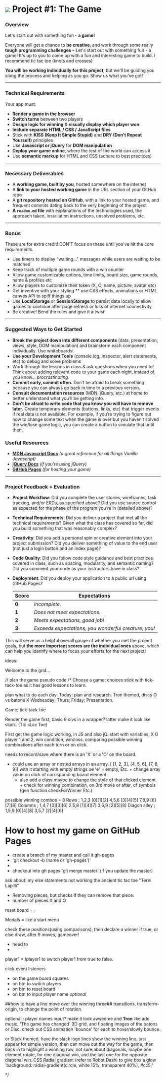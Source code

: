 # ![](https://ga-dash.s3.amazonaws.com/production/assets/logo-9f88ae6c9c3871690e33280fcf557f33.png) Project #1: The Game

### Overview

Let's start out with something fun - **a game!**

Everyone will get a chance to **be creative**, and work through some really **tough programming challenges** – Let's start out with something fun - a game!  It's up to you to come up with a fun and interesting game to build. I recommend tic tac toe (knots and crosses)

**You will be working individually for this project**, but we'll be guiding you along the process and helping as you go. Show us what you've got!


---

### Technical Requirements

Your app must:

* **Render a game in the browser**
* **Switch turns** between two players
* **Design logic for winning** & **visually display which player won**
* **Include separate HTML / CSS / JavaScript files**
* Stick with **KISS (Keep It Simple Stupid)** and **DRY (Don't Repeat Yourself)** principles
* Use **Javascript or jQuery** for **DOM manipulation**
* **Deploy your game online**, where the rest of the world can access it
* Use **semantic markup** for HTML and CSS (adhere to best practices)

---

### Necessary Deliverables

* A **working game, built by you**, hosted somewhere on the internet
* A **link to your hosted working game** in the URL section of your GitHub repo
* A **git repository hosted on GitHub**, with a link to your hosted game, and frequent commits dating back to the very beginning of the project
* **A ``readme.md`` file** with explanations of the technologies used, the approach taken, installation instructions, unsolved problems, etc.

---

### Bonus

These are for extra credit! DON'T focus on these until you've hit the core requirements.

* Use timers to display "waiting..." messages while users are waiting to be matched
* Keep track of multiple game rounds with a win counter
* Allow game customizable options, time limits, board size, game rounds, name & profiles etc  
* Allow players to customize their token (X, O, name, picture, avatar etc)
* Get inventive with your styling ** use CSS effects, animations or HTML canvas API to spiff things up
* Use **LocalStorage** or **SessionStorage** to persist data locally to allow games to continue after page refresh or loss of internet connectivity
* Be creative! Bend the rules and give it a twist!


---

### Suggested Ways to Get Started

* **Break the project down into different components** (data, presentation, views, style, DOM manipulation) and brainstorm each component individually. Use whiteboards!
* **Use your Development Tools** (console.log, inspector, alert statements, etc) to debug and solve problems
* Work through the lessons in class & ask questions when you need to! Think about adding relevant code to your game each night, instead of, you know... _procrastinating_.
* **Commit early, commit often.** Don’t be afraid to break something because you can always go back in time to a previous version.
* **Consult documentation resources** (MDN, jQuery, etc.) at home to better understand what you’ll be getting into.
* **Don’t be afraid to write code that you know you will have to remove later.** Create temporary elements (buttons, links, etc) that trigger events if real data is not available. For example, if you’re trying to figure out how to change some text when the game is over but you haven’t solved the win/lose game logic, you can create a button to simulate that until then.


### Useful Resources

* **[MDN Javascript Docs](https://developer.mozilla.org/en-US/docs/Web/JavaScript)** _(a great reference for all things Vanilla Javascript)_
* **[jQuery Docs](http://api.jquery.com)** _(if you're using jQuery)_
* **[GitHub Pages](https://pages.github.com)** _(for hosting your game)_

---

### Project Feedback + Evaluation

* __Project Workflow__: Did you complete the user stories, wireframes, task tracking, and/or ERDs, as specified above? Did you use source control as expected for the phase of the program you’re in (detailed above)?

* __Technical Requirements__: Did you deliver a project that met all the technical requirements? Given what the class has covered so far, did you build something that was reasonably complex?

* __Creativity__: Did you add a personal spin or creative element into your project submission? Did you deliver something of value to the end user (not just a login button and an index page)?

* __Code Quality__: Did you follow code style guidance and best practices covered in class, such as spacing, modularity, and semantic naming? Did you comment your code as your instructors have in class?

* __Deployment__: Did you deploy your application to a public url using GitHub Pages?


    Score | Expectations
    ----- | ------------
    **0** | _Incomplete._
    **1** | _Does not meet expectations._
    **2** | _Meets expectations, good job!_
    **3** | _Exceeds expectations, you wonderful creature, you!_

 This will serve as a helpful overall gauge of whether you met the project goals, but __the more important scores are the individual ones__ above, which can help you identify where to focus your efforts for the next project!

ideas:

 Welcome to the grid...

 // plan the game pseudo code
 /*
 Choose a game; choices
 stick with tick-tack-toe as it has good lessons to learn.

 plan what to do each day:
 Today: plan and research.  Tron themed, discs O vs batons X
 Wednesday;
 Thurs;
 Friday; Presentation.


 Game; tick-tack-toe

 Render the game first,
 basic 9 divs in a wrapper? latter make it look like slack. (Tic sLac Toe)

 First get the game logic working, in JS and also jQ.
   start with variables, X O player 1 and 2,
   win condition, win/loss. comparing possible winning combinations after each turn or on click.

   needs to record/save where there is an 'X' or a 'O' on the board.
   - could use an array or nested arrays in an array. [ [1, 2, 3], [4, 5, 6], [7, 8, 9]] with it starting with empty strings oe 'e' = empty, Etc.
    + change array value on click of corrisponding board element.
     - also add a class maybe to change the style of that clicked element.
    + check for winning combination, on 3rd move or after, of symbols (gen function checkForWinner Etc.)

 possible winning combos = 8
 Rows ;
 1,2,3 [0][1][2]
 4,5,6 [3][4][5]
 7,8,9 [6][7][8]
 Columns ;
 1,4,7 [0][3][6]
 2,5,8 [1][4][7]
 3,6,9 [2][5][8]
 Diagon alley ;
 1,5,9 [0][4][8]
 3,5,7 [2][4][6]

# How to host my game on GitHub Pages
 - create a branch of my master and call it gh-pages
 - 'git checkout -b (name or 'gh-pages')'
 -
 - checkout into gh pages 'git merge master' (if you update the master)

ask about:
my else statements not working
the ancient tic tac toe "Terni Lapilli"
- Removing pieces, but checks if they can remove that piece.
- number of pieces X and O

reset board = 

Modals = like a start menu

 check these positions(using comparisons), then declare a winner if true, or else draw, after 9 moves, gameover!
 - need to
 -
 player1 = !player1 to switch player1 from true to false.

 click event listeners
 - on the game board squares
 - on btn to switch players
 - on btn to reset board
 - on btn to input player name *optional*

##how to have a line move over the winning three##
transitions, transform-origin, to change the point of rotation.

 optional :
  player names input?
  make it look awseome and **Tron** like
  add music, 'The game has changed'
  3D grid, and floating images of the batons or Disc.
   check out CSS animation 'bounce' for each to hover/slowly bounce.

   or Slack themed. have the slack logo lines show the winning line. just appear for simple version, then can move out the way for the game, then back in to highlight a winning row, not sure about diagonals, maybe one element rotate, for one diagonal win, and the last one for the opposite diagonal win.
  CSS Radial gradiant (refer to Robot Dash) to give box a glow 'background: radial-gradient(circle, white 15%, transparent 40%), #cc5;'



 */
